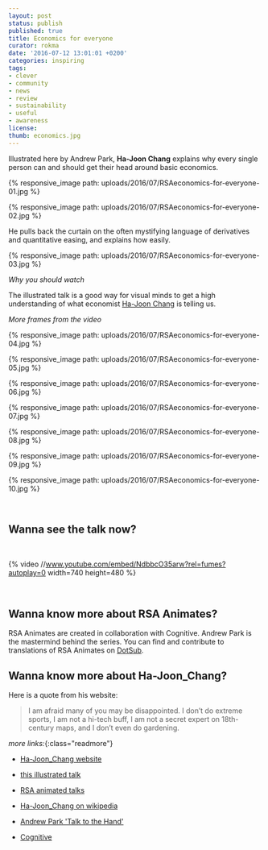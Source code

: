 ```yaml
---
layout: post
status: publish
published: true
title: Economics for everyone
curator: rokma
date: '2016-07-12 13:01:01 +0200'
categories: inspiring
tags:
- clever
- community
- news
- review
- sustainability
- useful
- awareness
license:
thumb: economics.jpg
---
```


Illustrated here by Andrew Park, **Ha-Joon Chang** explains why every single person can and should get their head around basic economics.



{% responsive_image path: uploads/2016/07/RSAeconomics-for-everyone-01.jpg %}



{% responsive_image path: uploads/2016/07/RSAeconomics-for-everyone-02.jpg %}



He pulls back the curtain on the often mystifying language of derivatives and quantitative easing, and explains how easily.


{% responsive_image path: uploads/2016/07/RSAeconomics-for-everyone-03.jpg %}


_Why you should watch_

The illustrated talk is a good way for visual minds to get a high understanding of what economist [Ha-Joon Chang](http://hajoonchang.net/) is telling us.


_More frames from the video_



{% responsive_image path: uploads/2016/07/RSAeconomics-for-everyone-04.jpg %}

{% responsive_image path: uploads/2016/07/RSAeconomics-for-everyone-05.jpg %}

{% responsive_image path: uploads/2016/07/RSAeconomics-for-everyone-06.jpg %}

{% responsive_image path: uploads/2016/07/RSAeconomics-for-everyone-07.jpg %}

{% responsive_image path: uploads/2016/07/RSAeconomics-for-everyone-08.jpg %}

{% responsive_image path: uploads/2016/07/RSAeconomics-for-everyone-09.jpg %}

{% responsive_image path: uploads/2016/07/RSAeconomics-for-everyone-10.jpg %}



<br>

## Wanna see the talk now?

<br>

{% video //www.youtube.com/embed/NdbbcO35arw?rel=fumes?autoplay=0 width=740 height=480 %}

<br>


## Wanna know more about RSA Animates?

RSA Animates are created in collaboration with Cognitive. Andrew Park is the mastermind behind the series. You can find and contribute to translations of RSA Animates on [DotSub](https://dotsub.com/view/search/?q=rsa%20animate).



## Wanna know more about Ha-Joon_Chang?

Here is a quote from his website:

>I am afraid many of you may be disappointed. I don’t do extreme sports, I am not a hi-tech buff, I am not a secret expert on 18th-century maps, and I don’t even do gardening.


_more links:_{:class="readmore"}

- [Ha-Joon_Chang website](http://hajoonchang.net/)

- [this illustrated talk](https://www.thersa.org/discover/videos/rsa-animate/2016/economics-is-for-everyone)

- [RSA animated talks](https://www.thersa.org/discover/videos/rsa-animate/)

- [Ha-Joon_Chang on wikipedia ](https://en.wikipedia.org/wiki/Ha-Joon_Chang)

- [Andrew Park 'Talk to the Hand'](https://www.thersa.org/discover/publications-and-articles/rsa-blogs/2015/10/talk-to-the-hand/)

- [Cognitive](http://www.wearecognitive.com/)
